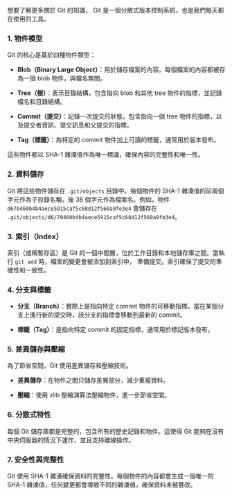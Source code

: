 
想要了解更多關於 Git 的知識， Git 是一個分散式版本控制系統，也是我們每天都在使用的工具。

### 1. 物件模型

Git 的核心是基於四種物件類型：

- **Blob（Binary Large Object）**：用於儲存檔案的內容。每個檔案的內容都被存為一個 blob 物件，與檔名無關。

- **Tree（樹）**：表示目錄結構，包含指向 blob 和其他 tree 物件的指標，並記錄檔名和目錄結構。

- **Commit（提交）**：記錄一次提交的狀態，包含指向一個 tree 物件的指標，以及提交者資訊、提交訊息和父提交的指標。

- **Tag（標籤）**：為特定的 commit 物件加上可讀的標籤，通常用於版本發布。

這些物件都以 SHA-1 雜湊值作為唯一標識，確保內容的完整性和唯一性。

### 2. 資料儲存

Git 將這些物件儲存在 `.git/objects` 目錄中。每個物件的 SHA-1 雜湊值的前兩個字元作為子目錄名稱，後 38 個字元作為檔案名。例如，物件 `d670460b4b4aece5915caf5c68d12f560a9fe3e4` 會儲存在 `.git/objects/d6/70460b4b4aece5915caf5c68d12f560a9fe3e4`。

### 3. 索引（Index）

索引（或稱暫存區）是 Git 的一個中間層，位於工作目錄和本地儲存庫之間。當執行 `git add` 時，檔案的變更會被添加到索引中，
準備提交。索引確保了提交的準確性和一致性。

### 4. 分支與標籤

- **分支（Branch）**：實際上是指向特定 commit 物件的可移動指標。當在某個分支上進行新的提交時，該分支的指標會移動到最新的 commit。

- **標籤（Tag）**：是指向特定 commit 的固定指標，通常用於標記版本發布。

### 5. 差異儲存與壓縮

為了節省空間，Git 使用差異儲存和壓縮技術。

- **差異儲存**：在物件之間只儲存差異部分，減少重複資料。

- **壓縮**：使用 zlib 壓縮演算法壓縮物件，進一步節省空間。

### 6. 分散式特性

每個 Git 儲存庫都是完整的，包含所有的歷史記錄和物件。這使得 Git 能夠在沒有中央伺服器的情況下運作，並且支持離線操作。

### 7. 安全性與完整性

Git 使用 SHA-1 雜湊確保資料的完整性。每個物件的內容都會生成一個唯一的 SHA-1 雜湊值，任何變更都會導致不同的雜湊值，確保資料未被篡改。

 